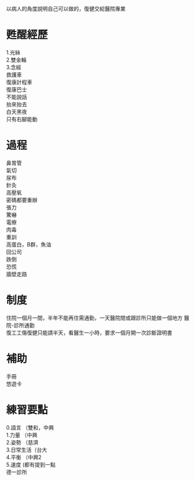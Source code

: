 以病人的角度說明自己可以做的，復健交給醫院專業  

# 甦醒經歷  
1.光絲   
2.雙金輪  
3.念經  
救護車  
復康計程車  
復康巴士  
不能說話  
抬來抬去  
白天黑夜  
只有右腳能動  

# 過程  
鼻胃管  
氣切  
尿布  
針灸  
高壓氧  
密碼都要重辦  
張力  
驚嚇  
電療  
肉毒  
重訓  
高蛋白，B群，魚油  
回公司  
跌倒  
恐慌  
牆壁走路  

# 制度  
住院一個月一間，半年不能再住需通勤，一天醫院間或跟診所只能做一個地方
醫院-診所通勤  
復工工傷復健只能請半天，看醫生一小時，要求一個月開一次診斷證明書    

# 補助  
手冊  
悠遊卡   

# 練習要點  
0.語言  （雙和，中興  
1.力量  （中興   
2.姿勢  （慈濟  
3.日常生活（台大  
4.平衡 （中興2  
5.速度 (都有提到一點  
德一診所
